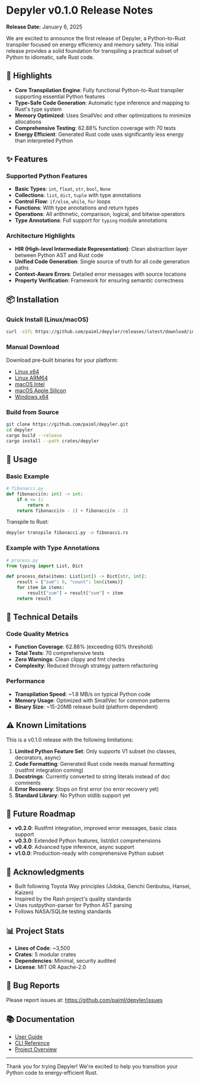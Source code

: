 # Depyler v0.1.0 Release Notes

**Release Date:** January 6, 2025

We are excited to announce the first release of Depyler, a Python-to-Rust transpiler focused on energy efficiency and memory safety. This initial release provides a solid foundation for transpiling a practical subset of Python to idiomatic, safe Rust code.

## 🎯 Highlights

- **Core Transpilation Engine**: Fully functional Python-to-Rust transpiler supporting essential Python features
- **Type-Safe Code Generation**: Automatic type inference and mapping to Rust's type system
- **Memory Optimized**: Uses SmallVec and other optimizations to minimize allocations
- **Comprehensive Testing**: 62.88% function coverage with 70 tests
- **Energy Efficient**: Generated Rust code uses significantly less energy than interpreted Python

## ✨ Features

### Supported Python Features
- **Basic Types**: `int`, `float`, `str`, `bool`, `None`
- **Collections**: `list`, `dict`, `tuple` with type annotations
- **Control Flow**: `if/else`, `while`, `for` loops
- **Functions**: With type annotations and return types
- **Operations**: All arithmetic, comparison, logical, and bitwise operators
- **Type Annotations**: Full support for `typing` module annotations

### Architecture Highlights
- **HIR (High-level Intermediate Representation)**: Clean abstraction layer between Python AST and Rust code
- **Unified Code Generation**: Single source of truth for all code generation paths
- **Context-Aware Errors**: Detailed error messages with source locations
- **Property Verification**: Framework for ensuring semantic correctness

## 📦 Installation

### Quick Install (Linux/macOS)
```bash
curl -sSfL https://github.com/paiml/depyler/releases/latest/download/install.sh | sh
```

### Manual Download
Download pre-built binaries for your platform:
- [Linux x64](https://github.com/paiml/depyler/releases/download/v0.1.0/depyler-linux-amd64.tar.gz)
- [Linux ARM64](https://github.com/paiml/depyler/releases/download/v0.1.0/depyler-linux-arm64.tar.gz)
- [macOS Intel](https://github.com/paiml/depyler/releases/download/v0.1.0/depyler-darwin-amd64.tar.gz)
- [macOS Apple Silicon](https://github.com/paiml/depyler/releases/download/v0.1.0/depyler-darwin-arm64.tar.gz)
- [Windows x64](https://github.com/paiml/depyler/releases/download/v0.1.0/depyler-windows-amd64.zip)

### Build from Source
```bash
git clone https://github.com/paiml/depyler.git
cd depyler
cargo build --release
cargo install --path crates/depyler
```

## 🚀 Usage

### Basic Example
```python
# fibonacci.py
def fibonacci(n: int) -> int:
    if n <= 1:
        return n
    return fibonacci(n - 1) + fibonacci(n - 2)
```

Transpile to Rust:
```bash
depyler transpile fibonacci.py -o fibonacci.rs
```

### Example with Type Annotations
```python
# process.py
from typing import List, Dict

def process_data(items: List[int]) -> Dict[str, int]:
    result = {"sum": 0, "count": len(items)}
    for item in items:
        result["sum"] = result["sum"] + item
    return result
```

## 🔧 Technical Details

### Code Quality Metrics
- **Function Coverage**: 62.88% (exceeding 60% threshold)
- **Total Tests**: 70 comprehensive tests
- **Zero Warnings**: Clean clippy and fmt checks
- **Complexity**: Reduced through strategy pattern refactoring

### Performance
- **Transpilation Speed**: ~1.8 MB/s on typical Python code
- **Memory Usage**: Optimized with SmallVec for common patterns
- **Binary Size**: ~15-20MB release build (platform dependent)

## ⚠️ Known Limitations

This is a v0.1.0 release with the following limitations:

1. **Limited Python Feature Set**: Only supports V1 subset (no classes, decorators, async)
2. **Code Formatting**: Generated Rust code needs manual formatting (rustfmt integration coming)
3. **Docstrings**: Currently converted to string literals instead of doc comments
4. **Error Recovery**: Stops on first error (no error recovery yet)
5. **Standard Library**: No Python stdlib support yet

## 🔮 Future Roadmap

- **v0.2.0**: Rustfmt integration, improved error messages, basic class support
- **v0.3.0**: Extended Python features, list/dict comprehensions
- **v0.4.0**: Advanced type inference, async support
- **v1.0.0**: Production-ready with comprehensive Python subset

## 🙏 Acknowledgments

- Built following Toyota Way principles (Jidoka, Genchi Genbutsu, Hansei, Kaizen)
- Inspired by the Rash project's quality standards
- Uses rustpython-parser for Python AST parsing
- Follows NASA/SQLite testing standards

## 📊 Project Stats

- **Lines of Code**: ~3,500
- **Crates**: 5 modular crates
- **Dependencies**: Minimal, security audited
- **License**: MIT OR Apache-2.0

## 🐛 Bug Reports

Please report issues at: https://github.com/paiml/depyler/issues

## 📚 Documentation

- [User Guide](https://github.com/paiml/depyler/blob/main/docs/user-guide.md)
- [CLI Reference](https://github.com/paiml/depyler/blob/main/docs/cli-reference.md)
- [Project Overview](https://github.com/paiml/depyler/blob/main/docs/project-overview.md)

---

Thank you for trying Depyler! We're excited to help you transition your Python code to energy-efficient Rust.